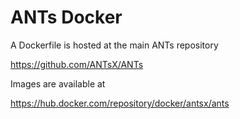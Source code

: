# ANTs Docker

A Dockerfile is hosted at the main ANTs repository

https://github.com/ANTsX/ANTs

Images are available at

https://hub.docker.com/repository/docker/antsx/ants


